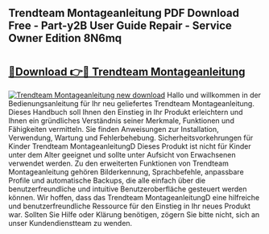 ## Trendteam Montageanleitung PDF Download Free - Part-y2B User Guide Repair - Service Owner Edition 8N6mq

# <h2><a href="http://df8cu5.blite.top/?on=Trendteam+Montageanleitung">🔗Download 👉🔴 Trendteam Montageanleitung</a></h2>

[![Trendteam Montageanleitung new download](https://i.imgur.com/lujVjoI.png)](http://df8cu5.blite.top/?on=Trendteam+Montageanleitung)
Hallo und willkommen in der Bedienungsanleitung für Ihr neu geliefertes Trendteam Montageanleitung. Dieses Handbuch soll Ihnen den Einstieg in Ihr Produkt erleichtern und Ihnen ein gründliches Verständnis seiner Merkmale, Funktionen und Fähigkeiten vermitteln. Sie finden Anweisungen zur Installation, Verwendung, Wartung und Fehlerbehebung. Sicherheitsvorkehrungen für Kinder Trendteam MontageanleitungD Dieses Produkt ist nicht für Kinder unter dem Alter geeignet und sollte unter Aufsicht von Erwachsenen verwendet werden. Zu den erweiterten Funktionen von Trendteam Montageanleitung gehören Bilderkennung, Sprachbefehle, anpassbare Profile und automatische Backups, die alle einfach über die benutzerfreundliche und intuitive Benutzeroberfläche gesteuert werden können. Wir hoffen, dass das Trendteam MontageanleitungD eine hilfreiche und benutzerfreundliche Ressource für den Einstieg in Ihr neues Produkt war. Sollten Sie Hilfe oder Klärung benötigen, zögern Sie bitte nicht, sich an unser Kundendienstteam zu wenden.
